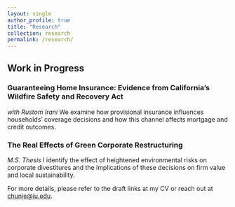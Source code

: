 ```yaml
---
layout: single
author_profile: true
title: "Research"
collection: research
permalink: /research/
---
```


## Work in Progress

### Guaranteeing Home Insurance: Evidence from California’s Wildfire Safety and Recovery Act
*with Rustom Irani*
We examine how provisional insurance influences households’ coverage decisions and how this channel affects mortgage and credit outcomes.

### The Real Effects of Green Corporate Restructuring
*M.S. Thesis*
I identify the effect of heightened environmental risks on corporate divestitures and the implications of these decisions on firm value and local sustainability.

For more details, please refer to the draft links at my CV or reach out at [chunje@iu.edu](mailto:chunje@iu.edu).
